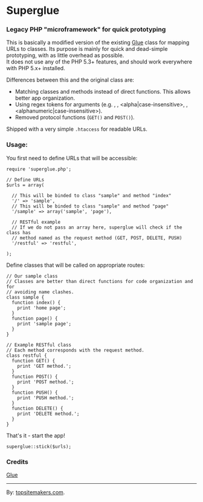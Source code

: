 # Superglue

### Legacy PHP "microframework" for quick prototyping

This is basically a modified version of the existing [Glue]() class for mapping URLs to classes. Its purpose is mainly for quick and dead-simple prototyping, with as little overhead as possible.  
It does not use any of the PHP 5.3+ features, and should work everywhere with PHP 5.x+ installed.

Differences between this and the original class are:

- Matching classes and methods instead of direct functions. This allows better app organization.
- Using regex tokens for arguments (e.g. <numeric>, <alpha>, <alpha|case-insensitive>, <alphanumeric>, <alphanumeric|case-insensitive>).
- Removed protocol functions (<code>GET()</code> and <code>POST()</code>).

Shipped with a very simple <code>.htaccess</code> for readable URLs.

### Usage:

You first need to define URLs that will be accessible:

    require 'superglue.php';

    // Define URLs
    $urls = array(
      
      // This will be binded to class "sample" and method "index"
      '/' => 'sample',
      // This will be binded to class "sample" and method "page"
      '/sample' => array('sample', 'page'),

      // RESTful example
      // If we do not pass an array here, superglue will check if the class has
      // method named as the request method (GET, POST, DELETE, PUSH)
      '/restful' => 'restful',

    );

Define classes that will be called on appropriate routes:

    // Our sample class
    // Classes are better than direct functions for code organization and for
    // avoiding name clashes.
    class sample {
      function index() {
        print 'home page';
      }
      function page() {
        print 'sample page';
      }
    }

    // Example RESTful class
    // Each method corresponds with the request method.
    class restful {
      function GET() {
        print 'GET method.';
      }
      function POST() {
        print 'POST method.';
      }
      function PUSH() {
        print 'PUSH method.';
      }
      function DELETE() {
        print 'DELETE method.';
      }
    }

That's it - start the app!

    superglue::stick($urls);

### Credits

[Glue](http://github.com/jtopjian/gluephp)

<hr>

By: [topsitemakers.com](http://www.topsitemakers.com).


